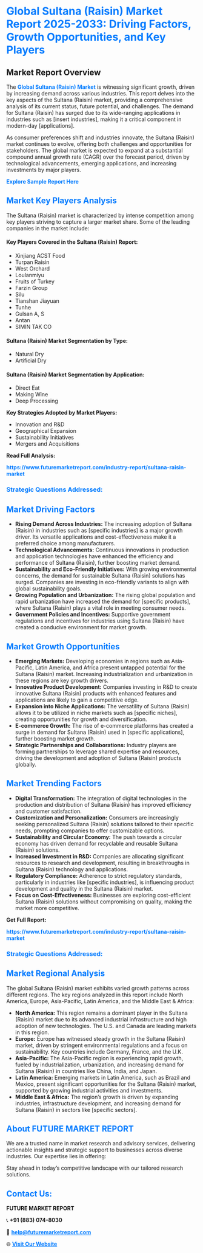 <h1 style="color: #007BFF;">Global Sultana (Raisin) Market Report 2025-2033: Driving Factors, Growth Opportunities, and Key Players</h1>

<section id="overview">
<h2>Market Report Overview</h2>
<p>The <a href="https://www.futuremarketreport.com/industry-report/sultana-raisin-market" style="color: #007BFF; text-decoration: none;"><strong>Global Sultana (Raisin) Market</strong></a> is witnessing significant growth, driven by increasing demand across various industries. This report delves into the key aspects of the Sultana (Raisin) market, providing a comprehensive analysis of its current status, future potential, and challenges. The demand for Sultana (Raisin) has surged due to its wide-ranging applications in industries such as [insert industries], making it a critical component in modern-day [applications].</p>
<p>As consumer preferences shift and industries innovate, the Sultana (Raisin) market continues to evolve, offering both challenges and opportunities for stakeholders. The global market is expected to expand at a substantial compound annual growth rate (CAGR) over the forecast period, driven by technological advancements, emerging applications, and increasing investments by major players.</p>
</section>

<section id="overview">
<p><a href="https://www.futuremarketreport.com/request-sample/reportId=40798" style="color: #007BFF; text-decoration: none;"><strong>Explore Sample Report Here</strong></a></p>
</section>

<section id="key-players">
<h2 style="color: #007BFF;">Market Key Players Analysis</h2>
<p>The Sultana (Raisin) market is characterized by intense competition among key players striving to capture a larger market share. Some of the leading companies in the market include:</p>
<h4>Key Players Covered in the Sultana (Raisin) Report:</h4>
<ul><li>Xinjiang ACST Food</li><li>Turpan Raisin</li><li>West Orchard</li><li>Loulanmiyu</li><li>Fruits of Turkey</li><li>Farzin Group</li><li>Silu</li><li>Tianshan Jiayuan</li><li>Tunhe</li><li>Gulsan A, S</li><li>Antan</li><li>SIMIN TAK CO</li></ul>
<h4>Sultana (Raisin) Market Segmentation by Type:</h4>
<ul><li>Natural Dry</li><li>Artificial Dry</li></ul>

<h4>Sultana (Raisin) Market Segmentation by Application:</h4>
<ul><li>Direct Eat</li><li>Making Wine</li><li>Deep Processing</li></ul>
<p><strong>Key Strategies Adopted by Market Players:</strong></p>
<ul>
<li>Innovation and R&D</li>
<li>Geographical Expansion</li>
<li>Sustainability Initiatives</li>
<li>Mergers and Acquisitions</li>
</ul>
</section>

<section>
<p><strong>Read Full Analysis: </strong></p><a href="https://www.futuremarketreport.com/industry-report/sultana-raisin-market" style="color: #007BFF; text-decoration: none;"><strong>https://www.futuremarketreport.com/industry-report/sultana-raisin-market</strong></a>
<h3 style="color: #007BFF;">Strategic Questions Addressed:</h3>
</section>

<section id="driving-factors">
<h2 style="color: #007BFF;">Market Driving Factors</h2>
<ul>
<li><strong>Rising Demand Across Industries:</strong> The increasing adoption of Sultana (Raisin) in industries such as [specific industries] is a major growth driver. Its versatile applications and cost-effectiveness make it a preferred choice among manufacturers.</li>
<li><strong>Technological Advancements:</strong> Continuous innovations in production and application technologies have enhanced the efficiency and performance of Sultana (Raisin), further boosting market demand.</li>
<li><strong>Sustainability and Eco-Friendly Initiatives:</strong> With growing environmental concerns, the demand for sustainable Sultana (Raisin) solutions has surged. Companies are investing in eco-friendly variants to align with global sustainability goals.</li>
<li><strong>Growing Population and Urbanization:</strong> The rising global population and rapid urbanization have increased the demand for [specific products], where Sultana (Raisin) plays a vital role in meeting consumer needs.</li>
<li><strong>Government Policies and Incentives:</strong> Supportive government regulations and incentives for industries using Sultana (Raisin) have created a conducive environment for market growth.</li>
</ul>
</section>

<section id="growth-opportunities">
<h2 style="color: #007BFF;">Market Growth Opportunities</h2>
<ul>
<li><strong>Emerging Markets:</strong> Developing economies in regions such as Asia-Pacific, Latin America, and Africa present untapped potential for the Sultana (Raisin) market. Increasing industrialization and urbanization in these regions are key growth drivers.</li>
<li><strong>Innovative Product Development:</strong> Companies investing in R&D to create innovative Sultana (Raisin) products with enhanced features and applications are likely to gain a competitive edge.</li>
<li><strong>Expansion into Niche Applications:</strong> The versatility of Sultana (Raisin) allows it to be utilized in niche markets such as [specific niches], creating opportunities for growth and diversification.</li>
<li><strong>E-commerce Growth:</strong> The rise of e-commerce platforms has created a surge in demand for Sultana (Raisin) used in [specific applications], further boosting market growth.</li>
<li><strong>Strategic Partnerships and Collaborations:</strong> Industry players are forming partnerships to leverage shared expertise and resources, driving the development and adoption of Sultana (Raisin) products globally.</li>
</ul>
</section>

<section id="trending-factors">
<h2 style="color: #007BFF;">Market Trending Factors</h2>
<ul>
<li><strong>Digital Transformation:</strong> The integration of digital technologies in the production and distribution of Sultana (Raisin) has improved efficiency and customer satisfaction.</li>
<li><strong>Customization and Personalization:</strong> Consumers are increasingly seeking personalized Sultana (Raisin) solutions tailored to their specific needs, prompting companies to offer customizable options.</li>
<li><strong>Sustainability and Circular Economy:</strong> The push towards a circular economy has driven demand for recyclable and reusable Sultana (Raisin) solutions.</li>
<li><strong>Increased Investment in R&D:</strong> Companies are allocating significant resources to research and development, resulting in breakthroughs in Sultana (Raisin) technology and applications.</li>
<li><strong>Regulatory Compliance:</strong> Adherence to strict regulatory standards, particularly in industries like [specific industries], is influencing product development and quality in the Sultana (Raisin) market.</li>
<li><strong>Focus on Cost-Effectiveness:</strong> Businesses are exploring cost-efficient Sultana (Raisin) solutions without compromising on quality, making the market more competitive.</li>
</ul>
</section>

<section>
<p><strong>Get Full Report: </strong></p><a href="https://www.futuremarketreport.com/industry-report/sultana-raisin-market" style="color: #007BFF; text-decoration: none;"><strong>https://www.futuremarketreport.com/industry-report/sultana-raisin-market</strong></a>
<h3 style="color: #007BFF;">Strategic Questions Addressed:</h3>
</section>


<section id="regional-analysis">
<h2 style="color: #007BFF;">Market Regional Analysis</h2>
<p>The global Sultana (Raisin) market exhibits varied growth patterns across different regions. The key regions analyzed in this report include North America, Europe, Asia-Pacific, Latin America, and the Middle East & Africa:</p>
<ul>
<li><strong>North America:</strong> This region remains a dominant player in the Sultana (Raisin) market due to its advanced industrial infrastructure and high adoption of new technologies. The U.S. and Canada are leading markets in this region.</li>
<li><strong>Europe:</strong> Europe has witnessed steady growth in the Sultana (Raisin) market, driven by stringent environmental regulations and a focus on sustainability. Key countries include Germany, France, and the U.K.</li>
<li><strong>Asia-Pacific:</strong> The Asia-Pacific region is experiencing rapid growth, fueled by industrialization, urbanization, and increasing demand for Sultana (Raisin) in countries like China, India, and Japan.</li>
<li><strong>Latin America:</strong> Emerging markets in Latin America, such as Brazil and Mexico, present significant opportunities for the Sultana (Raisin) market, supported by growing industrial activities and investments.</li>
<li><strong>Middle East & Africa:</strong> The region’s growth is driven by expanding industries, infrastructure development, and increasing demand for Sultana (Raisin) in sectors like [specific sectors].</li>
</ul>
</section>

<footer>
<h2 style="color: #007BFF;">About FUTURE MARKET REPORT</h2>
<p>We are a trusted name in market research and advisory services, delivering actionable insights and strategic support to businesses across diverse industries. Our expertise lies in offering:</p>

<p>Stay ahead in today’s competitive landscape with our tailored research solutions.</p>

<h2 style="color: #007BFF;">Contact Us:</h2>
<p><strong>FUTURE MARKET REPORT</strong></p>
<p>📞 <strong>+91 (883) 074-8030</strong></p>
<p>📧 <strong><a href="mailto:help@futuremarketreport.com" style="color: #007BFF;">help@futuremarketreport.com</a></strong></p>
<p>🌐 <strong><a href="https://www.futuremarketreport.com/" style="color: #007BFF;">Visit Our Website</a></strong></p>
</footer>